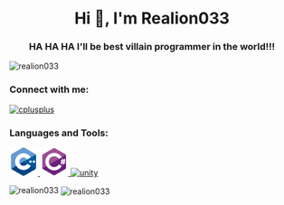 <h1 align="center">Hi 👋, I'm Realion033</h1>
<h3 align="center">HA HA HA I'll be best villain programmer in the world!!!</h3>

<p align="left"> <img src="https://komarev.com/ghpvc/?username=realion033&label=Profile%20views&color=0e75b6&style=flat" alt="realion033" /> </p>

<h3 align="left">Connect with me:</h3>
 <a href="https://discord.gg/YETq5EBNYE" target="_blank" rel="noreferrer"> <img src="https://www.vectorlogo.zone/logos/discord/discord-icon.svg" alt="cplusplus" width="50" height="50"/> </a>
<p align="left">
</p>

<h3 align="left">Languages and Tools:</h3>
<p align="left"> <a href="https://www.w3schools.com/cpp/" target="_blank" rel="noreferrer"> <img src="https://raw.githubusercontent.com/devicons/devicon/master/icons/cplusplus/cplusplus-original.svg" alt="cplusplus" width="50" height="50"/> </a> <a href="https://www.w3schools.com/cs/" target="_blank" rel="noreferrer"> <img src="https://raw.githubusercontent.com/devicons/devicon/master/icons/csharp/csharp-original.svg" alt="csharp" width="50" height="50"/> </a> <a href="https://unity.com/" target="_blank" rel="noreferrer"> <img src="https://www.vectorlogo.zone/logos/unity3d/unity3d-icon.svg" alt="unity" width="50" height="50"/> </a> </p>

<p><img align="left" src="https://github-readme-stats.vercel.app/api/top-langs?username=realion033&show_icons=true&locale=en&layout=compact" alt="realion033" /></p>

<p>&nbsp;<img align="center" src="https://github-readme-stats.vercel.app/api?username=realion033&show_icons=true&locale=en" alt="realion033" /></p>
